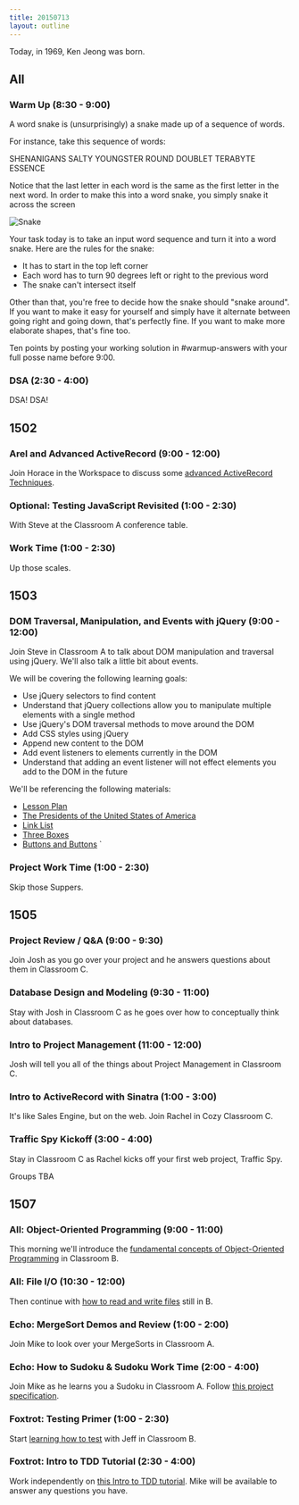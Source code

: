 ```yaml
---
title: 20150713
layout: outline
---
```


Today, in 1969, Ken Jeong was born.

## All

### Warm Up (8:30 - 9:00)

A word snake is (unsurprisingly) a snake made up of a sequence of words.

For instance, take this sequence of words:

SHENANIGANS SALTY YOUNGSTER ROUND DOUBLET TERABYTE ESSENCE

Notice that the last letter in each word is the same as the first letter in the next word. In order to make this into a word snake, you simply snake it across the screen

![Snake](http://i.imgur.com/OXOqbP0.png)

Your task today is to take an input word sequence and turn it into a word snake. Here are the rules for the snake:

* It has to start in the top left corner
* Each word has to turn 90 degrees left or right to the previous word
* The snake can't intersect itself

Other than that, you're free to decide how the snake should "snake around". If you want to make it easy for yourself and simply have it alternate between going right and going down, that's perfectly fine. If you want to make more elaborate shapes, that's fine too.

Ten points by posting your working solution in #warmup-answers with your full posse name before 9:00.

### DSA (2:30 - 4:00)

DSA! DSA!


## 1502

### Arel and Advanced ActiveRecord (9:00 - 12:00)

Join Horace in the Workspace to discuss some [advanced ActiveRecord Techniques](https://github.com/turingschool/lesson_plans/blob/master/ruby_04-apis_and_scalability/advanced_active_record_queries.markdown).

### Optional: Testing JavaScript Revisited (1:00 - 2:30)

With Steve at the Classroom A conference table.

### Work Time (1:00 - 2:30)

Up those scales.


## 1503

### DOM Traversal, Manipulation, and Events with jQuery (9:00 - 12:00)

Join Steve in Classroom A to talk about DOM manipulation and traversal using jQuery. We'll also talk a little bit about events.

We will be covering the following learning goals:

* Use jQuery selectors to find content
* Understand that jQuery collections allow you to manipulate multiple elements with a single method
* Use jQuery's DOM traversal methods to move around the DOM
* Add CSS styles using jQuery
* Append new content to the DOM
* Add event listeners to elements currently in the DOM
* Understand that adding an event listener will not effect elements you add to the DOM in the future

We'll be referencing the following materials:

* [Lesson Plan](https://github.com/turingschool/lesson_plans/blob/master/ruby_04-apis_and_scalability/jquery_dom_traversal_and_manipulation.md)
* [The Presidents of the United States of America](http://output.jsbin.com/rejuya)
* [Link List](http://jsbin.com/basolo/)
* [Three Boxes](http://jsbin.com/hamelu/21/edit?html,css,js,output)
* [Buttons and Buttons](http://jsbin.com/ceyaxe)
`
### Project Work Time (1:00 - 2:30)

Skip those Suppers.

## 1505

### Project Review / Q&A (9:00 - 9:30)

Join Josh as you go over your project and he answers questions about them in Classroom C.

### Database Design and Modeling (9:30 - 11:00)

Stay with Josh in Classroom C as he goes over how to conceptually think about databases.

### Intro to Project Management (11:00 - 12:00)

Josh will tell you all of the things about Project Management in Classroom C.

### Intro to ActiveRecord with Sinatra (1:00 - 3:00)

It's like Sales Engine, but on the web. Join Rachel in Cozy Classroom C.

### Traffic Spy Kickoff (3:00 - 4:00)

Stay in Classroom C as Rachel kicks off your first web project, Traffic Spy.

Groups TBA

## 1507

### All: Object-Oriented Programming (9:00 - 11:00)

This morning we'll introduce the [fundamental concepts of Object-Oriented Programming](https://github.com/turingschool/lesson_plans/blob/master/ruby_01-object_oriented_programming_with_ruby/object_oriented_programming.markdown) in Classroom B.

### All: File I/O (10:30 - 12:00)

Then continue with [how to read and write files](https://github.com/turingschool/lesson_plans/blob/master/ruby_01-object_oriented_programming_with_ruby/file_io_and_csvs.markdown) still in B.

### Echo: MergeSort Demos and Review (1:00 - 2:00)

Join Mike to look over your MergeSorts in Classroom A.

### Echo: How to Sudoku & Sudoku Work Time (2:00 - 4:00)

Join Mike as he learns you a Sudoku in Classroom A. Follow [this project specification](https://github.com/turingschool/challenges/blob/master/robodoku.markdown).

### Foxtrot: Testing Primer (1:00 - 2:30)

Start [learning how to test](https://github.com/turingschool/lesson_plans/blob/master/ruby_01-object_oriented_programming_with_ruby/how_testing_works.markdown) with Jeff in Classroom B.

### Foxtrot: Intro to TDD Tutorial (2:30 - 4:00)

Work independently on [this Intro to TDD tutorial](http://tutorials.jumpstartlab.com/topics/testing/intro-to-tdd.html). Mike will be available to answer any questions you have.
